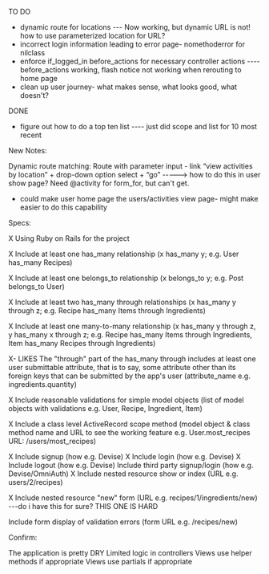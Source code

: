 TO DO
- dynamic route for locations
        --- Now working, but dynamic URL is not! how to use parameterized location for URL?
- incorrect login information leading to error page- nomethoderror for          nilclass        
- enforce if_logged_in before_actions for necessary controller actions
    ----before_actions working, flash notice not working when rerouting to home page
- clean up user journey- what makes sense, what looks good, what doesn't?

DONE
- figure out how to do a top ten list
        ---- just did scope and list for 10 most recent



New Notes:

Dynamic route matching:
Route with parameter input - link “view activities by location” + drop-down option select + “go”
-----> how to do this in user show page? Need @activity for form_for, but can't get. 
- could make user home page the users/activities view page- might make easier to do this capability



Specs:

 X Using Ruby on Rails for the project

 X Include at least one has_many relationship (x has_many y; e.g. User has_many Recipes)

 X Include at least one belongs_to relationship (x belongs_to y; e.g. Post belongs_to User)

 X Include at least two has_many through relationships (x has_many y through z; e.g. Recipe has_many Items through Ingredients)

 X Include at least one many-to-many relationship (x has_many y through z, y has_many x through z; e.g. Recipe has_many Items through Ingredients, Item has_many Recipes through Ingredients)

 X- LIKES 
 The "through" part of the has_many through includes at least one user submittable attribute, that is to say, some attribute other than its foreign keys that can be submitted by the app's user (attribute_name e.g. ingredients.quantity)

 X Include reasonable validations for simple model objects (list of model objects with validations e.g. User, Recipe, Ingredient, Item)

 X Include a class level ActiveRecord scope method (model object & class method name and URL to see the working feature e.g. User.most_recipes URL: /users/most_recipes)

 X Include signup (how e.g. Devise)
 X Include login (how e.g. Devise)
 X Include logout (how e.g. Devise)
 Include third party signup/login (how e.g. Devise/OmniAuth)
 X Include nested resource show or index (URL e.g. users/2/recipes)

 X Include nested resource "new" form (URL e.g. recipes/1/ingredients/new)
            ---do i have this for sure? THIS ONE IS HARD

Include form display of validation errors (form URL e.g. /recipes/new)

Confirm:

 The application is pretty DRY
 Limited logic in controllers
 Views use helper methods if appropriate
 Views use partials if appropriate